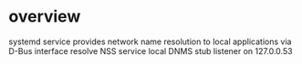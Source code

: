 # overview
systemd service provides network name resolution to local applications via D-Bus interface
resolve NSS service
local DNMS stub listener on 127.0.0.53











